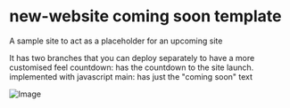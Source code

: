 # new-website coming soon template
A sample site to act as a placeholder for an upcoming site

It has two branches that you can deploy separately to have a more customised feel
countdown: has the countdown to the site launch. implemented with javascript
main: has just the "coming soon" text


![Image](https://github.com/user-attachments/assets/766d909c-1858-4666-aed1-28b43361add0)


